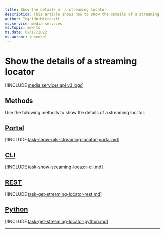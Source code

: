 ```yaml
---
title: Show the details of a streaming locator
description: This article shows how to show the details of a streaming locator.
author: IngridAtMicrosoft
ms.service: media-services
ms.topic: how-to
ms.date: 05/17/2022
ms.author: inhenkel
---
```


# Show the details of a streaming locator

[!INCLUDE [media services api v3 logo](./includes/v3-hr.md)]

## Methods

Use the following methods to show the details of a streaming locator.

## [Portal](#tab/portal/)

[!INCLUDE [task-show-urls-streaming-locator-portal.md](./includes/task-show-urls-streaming-locator-portal.md)]

## [CLI](#tab/cli/)

[!INCLUDE [task-show-streaming-locator-cli.md](includes/task-show-streaming-locator-cli.md)]

## [REST](#tab/rest/)

[!INCLUDE [task-get-streaming-locator-rest.md](includes/task-get-streaming-locator-rest.md)]

## [Python](#tab/python/)

[!INCLUDE [task-get-streaming-locator-python.md](./includes/task-get-streaming-locator-python.md)]

---
